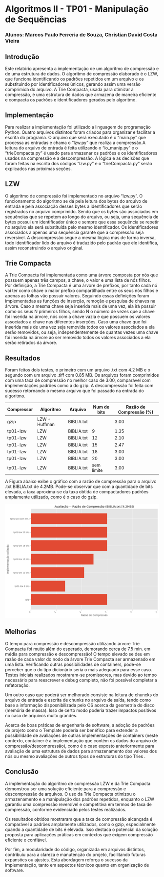 # Algoritmos II - TP01 - Manipulação de Sequências

### **Alunos:** Marcos Paulo Ferreria de Souza, Christian David Costa Vieira

## Introdução

Este relatório apresenta a implementação de um algoritmo de compressão e de uma estrutura de dados. O algoritmo de compressão elaborado é o LZW, que funciona identificando os padrões repetidos em um arquivo e os substituindo por identificadores únicos, gerando assim uma versão comprimida do arquivo. A Trie Compacta, usada para otimizar a compressão, é uma estrutura de dados que armazena de maneira eficiente e compacta os padrões e identificadores gerados pelo algoritmo.

## Implementação

Para realizar a implementação foi utilizado a linguagem de programação Python. Quatro arquivos distintos foram criados para organizar e facilitar a escrita do programa. O arquivo que será executado é o “main.py” que processa as entradas e chama o “lzw.py” que realiza a compressão.A leitura do arquivo de entrada é feita utilizando o “io_manip.py” e o “trieCompacta.py” é usado para armazenar os padrões e os identificadores usados na compressão e a descompressão. A lógica e as decisões que foram feitas na escrita dos códigos “lzw.py” e o “trieCompacta.py” serão explicados nas próximas seções.

## LZW

O algoritmo de compressão foi implementado no arquivo “lzw.py”. O funcionamento do algoritmo se dá pela leitura dos bytes do arquivo de entrada e pela associação desses bytes a identificadores que serão registrados no arquivo comprimido. Sendo que os bytes são associados em sequências que se repetem ao longo do arquivo, ou seja, uma sequência de bytes possui um identificador único e sempre que essa sequência se repetir no arquivo ela será substituída pelo mesmo identificador. Os identificadores associados a apenas uma sequência garante que a compressão seja reversível. A descompressão segue a mesma lógica mas de forma inversa, todo identificador lido do arquivo é traduzido pelo padrão que ele identifica, assim reconstruindo o arquivo original.

## Trie Compacta

A Trie Compacta foi implementada como uma árvore composta por nós que possuem apenas três campos, a chave, o valor e uma lista de nós filhos. Por definição, a Trie Compacta é uma árvore de prefixos, por tanto cada nó vai ter como chave o maior prefixo compartilhado entre os seus nós filhos e apenas as folhas vão possuir valores. Seguindo essas definições foram implementadas as funções de inserção, remoção e pesquisa de chaves na árvore. Caso a mesma chave seja inserida mais de uma vez, ela irá possuir como os seus N primeiros filhos, sendo N o número de vezes que a chave foi inserida na árvore, nós com a chave vazia e que possuem os valores associados a chave nas diferentes inserções. Caso uma chave que foi inserida mais de uma vez seja removida todos os valores associados a ela serão removidos, ou seja, independentemente de quantas vezes uma chave foi inserida na árvore ao ser removido todos os valores associados a ela serão retirados da árvore.

## Resultados

Foram feitos dois testes, o primeiro com um arquivo .txt com 4.2 MB e o segundo com um arquivo .tiff com 0.85 MB. Os arquivos foram comprimidos com uma taxa de compressão no melhor caso de 3.00, comparável com implementações padrões como a do gzip. A descompressão foi feita com sucesso retornando o mesmo arquivo que foi passado na entrada do algoritmo.

| Compressor | Algoritmo        | Arquivo        | Num de bits  | Razão de Compressão (%) | 
| ---------- | ---------------- | -------------- | ------------ | ----------------------- | 
| gzip       | LZW + Huffman    | BIBLIA.txt     |              |  3.00                   | 
| tp01-lzw   | LZW              | BIBLIA.txt     | 9            |  1.35                   | 
| tp01-lzw   | LZW              | BIBLIA.txt     | 12           |  2.10                   | 
| tp01-lzw   | LZW              | BIBLIA.txt     | 15           |  2.47                   | 
| tp01-lzw   | LZW              | BIBLIA.txt     | 18           |  3.00                   |
| tp01-lzw   | LZW              | BIBLIA.txt     | 20           |  3.00                   |
| tp01-lzw   | LZW              | BIBLIA.txt     | sem limite   |  3.00                   |

A Figura abaixo exibe o gráfico com a razão de compressão para o arquivo .txt BIBLIA.txt de 4.2MB. Pode-se observar que com a quantidade de bits elevada, a taxa aproxima-se da taxa obtida de compactadores padrões amplamente utilizado, como é o caso do gzip.

<img title="Razão de Compressão" src="/doc/razao-de-compressao-biblia.png">

## Melhorias
O tempo para compressão e descompressão utilizando árvore Trie Compacta foi muito além do esperado, demorando cerca de 7.5 min. em média para compressão e descompressão! O tempo elevado se deu em razão de cada valor do nodo da árvore Trie Compacta ser armazenado em uma lista. Verificando outras possibilidades de containers, pode-se perceber que o do tipo dicionário seria o mais adequado para esse caso. Testes iniciais realizados mostraram-se promissores, mas devido ao tempo necessário para reescrever e debug completo, não foi possível completar a refatoração.

Um outro caso que poderá ser melhorado consiste na leitura de chuncks do arquivo de entrada e escrita de chunks no arquivo de saída, tendo como base a informação disposnibilizada pelo OS acerca da geometria do disco (memória de massa). Isso de certo modo poderia trazer impactos positivos no caso de arquivos muito grandes.

Acerca de boas práticas de engenharia de software, a adoção de padrões de projeto como o Template poderia ser benéfico para extender a possibilidade de avaliações de outras implementações de containers (neste contexto, container é a implementação que contém os dados do arquivo de compressão/descompressão), como é o caso exposto anteriormente para avaliação de uma estrutura de dados para armazenamento dos valores dos nós ou mesmo avaliações de outros tipos de estruturas do tipo Tries .

## Conclusão

A implementação do algoritmo de compressão LZW e da Trie Compacta demonstrou ser uma solução eficiente para a compressão e descompressão de arquivos. O uso da Trie Compacta otimizou o armazenamento e a manipulação dos padrões repetidos, enquanto o LZW garantiu uma compressão reversível e competitiva em termos de taxa de compressão, conforme evidenciado pelos testes realizados.

Os resultados obtidos mostraram que a taxa de compressão alcançada é comparável a padrões amplamente utilizados, como o gzip, especialmente quando a quantidade de bits é elevada. Isso destaca o potencial da solução proposta para aplicações práticas em contextos que exigem compressão eficiente e confiável.

Por fim, a modularidade do código, organizada em arquivos distintos, contribuiu para a clareza e manutenção do projeto, facilitando futuras expansões ou ajustes. Esta abordagem reforça o sucesso da implementação, tanto em aspectos técnicos quanto em organização de software.